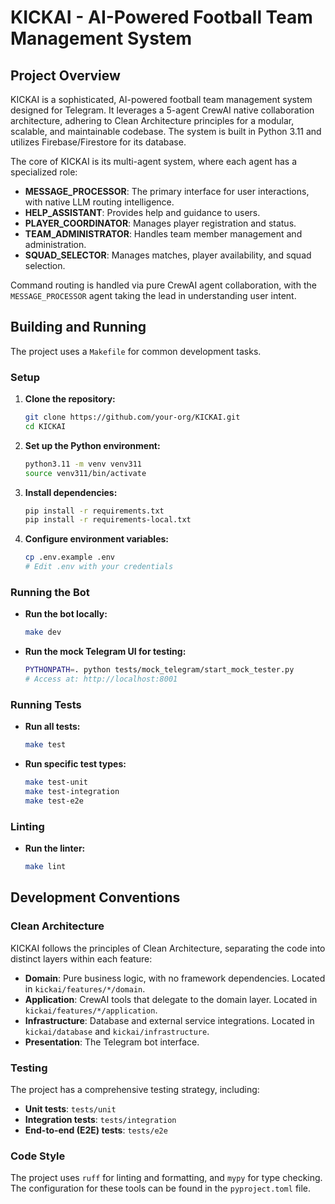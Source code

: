 # KICKAI - AI-Powered Football Team Management System

## Project Overview

KICKAI is a sophisticated, AI-powered football team management system designed for Telegram. It leverages a 5-agent CrewAI native collaboration architecture, adhering to Clean Architecture principles for a modular, scalable, and maintainable codebase. The system is built in Python 3.11 and utilizes Firebase/Firestore for its database.

The core of KICKAI is its multi-agent system, where each agent has a specialized role:

*   **MESSAGE_PROCESSOR**: The primary interface for user interactions, with native LLM routing intelligence.
*   **HELP_ASSISTANT**: Provides help and guidance to users.
*   **PLAYER_COORDINATOR**: Manages player registration and status.
*   **TEAM_ADMINISTRATOR**: Handles team member management and administration.
*   **SQUAD_SELECTOR**: Manages matches, player availability, and squad selection.

Command routing is handled via pure CrewAI agent collaboration, with the `MESSAGE_PROCESSOR` agent taking the lead in understanding user intent.

## Building and Running

The project uses a `Makefile` for common development tasks.

### Setup

1.  **Clone the repository:**
    ```bash
    git clone https://github.com/your-org/KICKAI.git
    cd KICKAI
    ```
2.  **Set up the Python environment:**
    ```bash
    python3.11 -m venv venv311
    source venv311/bin/activate
    ```
3.  **Install dependencies:**
    ```bash
    pip install -r requirements.txt
    pip install -r requirements-local.txt
    ```
4.  **Configure environment variables:**
    ```bash
    cp .env.example .env
    # Edit .env with your credentials
    ```

### Running the Bot

*   **Run the bot locally:**
    ```bash
    make dev
    ```
*   **Run the mock Telegram UI for testing:**
    ```bash
    PYTHONPATH=. python tests/mock_telegram/start_mock_tester.py
    # Access at: http://localhost:8001
    ```

### Running Tests

*   **Run all tests:**
    ```bash
    make test
    ```
*   **Run specific test types:**
    ```bash
    make test-unit
    make test-integration
    make test-e2e
    ```

### Linting

*   **Run the linter:**
    ```bash
    make lint
    ```

## Development Conventions

### Clean Architecture

KICKAI follows the principles of Clean Architecture, separating the code into distinct layers within each feature:

*   **Domain**: Pure business logic, with no framework dependencies. Located in `kickai/features/*/domain`.
*   **Application**: CrewAI tools that delegate to the domain layer. Located in `kickai/features/*/application`.
*   **Infrastructure**: Database and external service integrations. Located in `kickai/database` and `kickai/infrastructure`.
*   **Presentation**: The Telegram bot interface.

### Testing

The project has a comprehensive testing strategy, including:

*   **Unit tests**: `tests/unit`
*   **Integration tests**: `tests/integration`
*   **End-to-end (E2E) tests**: `tests/e2e`

### Code Style

The project uses `ruff` for linting and formatting, and `mypy` for type checking. The configuration for these tools can be found in the `pyproject.toml` file.
